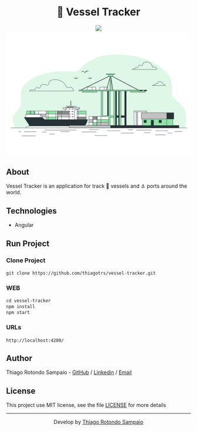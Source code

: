 <h1 align="center">🎯 Vessel Tracker</h1>

<p align="center">
<img src="https://raw.githubusercontent.com/angular/angular/master/aio/src/assets/images/logos/angular/angular.png" height="150px" />
<img src="src/assets/vessel.jpg" />
</p>

## About

Vessel Tracker is an application for track 🚢 vessels and ⚓ ports around the world.

## Technologies

- Angular

## Run Project

### Clone Project

```git
git clone https://github.com/thiagotrs/vessel-tracker.git
```

### WEB

```shell
cd vessel-tracker
npm install
npm start
```

### URLs

```
http://localhost:4200/
```

## Author

Thiago Rotondo Sampaio - [GitHub](https://github.com/thiagotrs) / [Linkedin](https://www.linkedin.com/in/thiago-rotondo-sampaio) / [Email](mailto:thiagorot@gmail.com)

## License

This project use MIT license, see the file [LICENSE](./LICENSE.md) for more details

---

<p align="center">Develop by <a href="https://github.com/thiagotrs">Thiago Rotondo Sampaio</a></p>